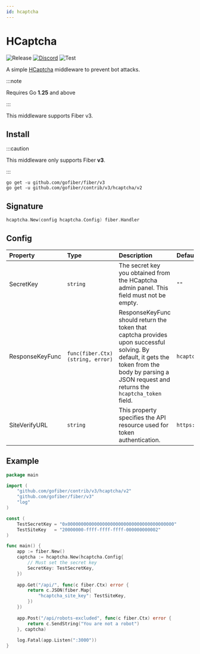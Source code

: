 ```yaml
---
id: hcaptcha
---
```


# HCaptcha

![Release](https://img.shields.io/github/v/tag/gofiber/contrib?filter=hcaptcha*)
[![Discord](https://img.shields.io/discord/704680098577514527?style=flat&label=%F0%9F%92%AC%20discord&color=00ACD7)](https://gofiber.io/discord)
![Test](https://github.com/gofiber/contrib/workflows/Test%20hcaptcha/badge.svg)

A simple [HCaptcha](https://hcaptcha.com) middleware to prevent bot attacks.

:::note

Requires Go **1.25** and above

:::

This middleware supports Fiber v3.

## Install

:::caution

This middleware only supports Fiber **v3**.

:::

```shell
go get -u github.com/gofiber/fiber/v3
go get -u github.com/gofiber/contrib/v3/hcaptcha/v2
```

## Signature

```go
hcaptcha.New(config hcaptcha.Config) fiber.Handler
```

## Config

| Property        | Type                              | Description                                                                                                                                                                                          | Default                               |
|:----------------|:----------------------------------|:-----------------------------------------------------------------------------------------------------------------------------------------------------------------------------------------------------|:--------------------------------------|
| SecretKey       | `string`                          | The secret key you obtained from the HCaptcha admin panel. This field must not be empty.                                                                                                             | `""`                                  |
| ResponseKeyFunc | `func(fiber.Ctx) (string, error)` | ResponseKeyFunc should return the token that captcha provides upon successful solving. By default, it gets the token from the body by parsing a JSON request and returns the `hcaptcha_token` field. | `hcaptcha.DefaultResponseKeyFunc`     |
| SiteVerifyURL   | `string`                          | This property specifies the API resource used for token authentication.                                                                                                                              | `https://api.hcaptcha.com/siteverify` |

## Example

```go
package main

import (
    "github.com/gofiber/contrib/v3/hcaptcha/v2"
    "github.com/gofiber/fiber/v3"
    "log"
)

const (
    TestSecretKey = "0x0000000000000000000000000000000000000000"
    TestSiteKey   = "20000000-ffff-ffff-ffff-000000000002"
)

func main() {
    app := fiber.New()
    captcha := hcaptcha.New(hcaptcha.Config{
        // Must set the secret key
        SecretKey: TestSecretKey,
    })
	
    app.Get("/api/", func(c fiber.Ctx) error {
        return c.JSON(fiber.Map{
            "hcaptcha_site_key": TestSiteKey,
        })
    })
	
    app.Post("/api/robots-excluded", func(c fiber.Ctx) error {
        return c.SendString("You are not a robot")
    }, captcha)
	
    log.Fatal(app.Listen(":3000"))
}
```
